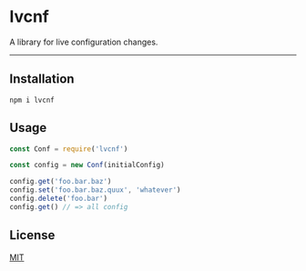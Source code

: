 # lvcnf

A library for live configuration changes.

--------

## Installation

`npm i lvcnf`

## Usage

```javascript
const Conf = require('lvcnf')

const config = new Conf(initialConfig)

config.get('foo.bar.baz')
config.set('foo.bar.baz.quux', 'whatever')
config.delete('foo.bar')
config.get() // => all config
```

## License

[MIT](./LICENSE.md)
